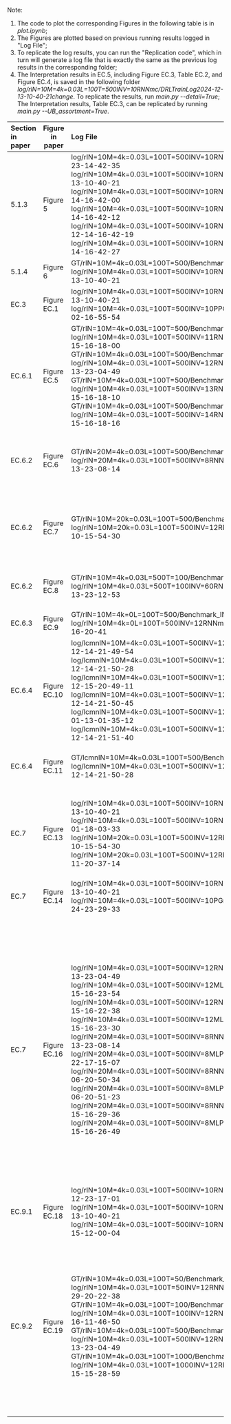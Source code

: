 Note:

1. The code to plot the corresponding Figures in the following table is in *plot.ipynb*;
2. The Figures are plotted based on previous running results logged in "Log File";
3. To replicate the log results, you can run the "Replication code", which in turn will generate a log file that is exactly the same as the previous log results in the corresponding folder;
4. The Interpretation  results in EC.5, including Figure EC.3, Table EC.2, and Figure EC.4, is saved in the following folder *log/rlN=10M=4k=0.03L=100T=500INV=10RNNmc/DRLTrainLog2024-12-13-10-40-21change*. To replicate the results, run *main.py --detail=True*; The Interpretation  results, Table EC.3, can be replicated by running *main.py --UB_assortment=True*. 



| Section in paper | Figure in paper | Log File                                                     | Replication Code                                             |
| :--------------- | --------------- | :----------------------------------------------------------- | :----------------------------------------------------------- |
| 5.1.3            | Figure 5        | log/rlN=10M=4k=0.03L=100T=500INV=10RNNGT/DRLTrainLog2024-12-23-14-42-35<br />log/rlN=10M=4k=0.03L=100T=500INV=10RNNmc/DRLTrainLog2024-12-13-10-40-21<br />log/rlN=10M=4k=0.03L=100T=500INV=10RNNnet/DRLTrainLog2024-12-14-16-42-00<br />log/rlN=10M=4k=0.03L=100T=500INV=10RNNrcs/DRLTrainLog2024-12-14-16-42-12<br />log/rlN=10M=4k=0.03L=100T=500INV=10RNNlcmnl/DRLTrainLog2024-12-14-16-42-19<br />log/rlN=10M=4k=0.03L=100T=500INV=10RNNmnl/DRLTrainLog2024-12-14-16-42-27 | main.py --CM='GT'<br />main.py --CM='mc'<br />main.py --CM='net'<br />main.py --CM='rcs'<br />main.py --CM='lcmnl'<br />main.py --CM='mnl' |
| 5.1.4            | Figure 6        | GT/rlN=10M=4k=0.03L=100T=500/Benchmark_INV10<br />log/rlN=10M=4k=0.03L=100T=500INV=10RNNmc/DRLTrainLog2024-12-13-10-40-21 | main.py --only_test_Benchmark=True<br />main.py              |
| EC.3             | Figure EC.1     | log/rlN=10M=4k=0.03L=100T=500INV=10RNNmc/DRLTrainLog2024-12-13-10-40-21<br />log/rlN=10M=4k=0.03L=100T=500INV=10PPOmc/DRLTrainLog2025-01-02-16-55-54 | main.py<br />main.py --PPO=True                              |
| EC.6.1           | Figure EC.5     | GT/rlN=10M=4k=0.03L=100T=500/Benchmark_INV11<br />log/rlN=10M=4k=0.03L=100T=500INV=11RNNmc/DRLTrainLog2024-12-15-16-18-00<br />GT/rlN=10M=4k=0.03L=100T=500/Benchmark_INV12<br />log/rlN=10M=4k=0.03L=100T=500INV=12RNNmc/DRLTrainLog2024-12-13-23-04-49<br />GT/rlN=10M=4k=0.03L=100T=500/Benchmark_INV13<br />log/rlN=10M=4k=0.03L=100T=500INV=13RNNmc/DRLTrainLog2024-12-15-16-18-10<br />GT/rlN=10M=4k=0.03L=100T=500/Benchmark_INV14<br />log/rlN=10M=4k=0.03L=100T=500INV=14RNNmc/DRLTrainLog2024-12-15-16-18-16 | main.py --ini_inv=11 --only_test_Benchmark=True<br />main.py --ini_inv=11<br />main.py --ini_inv=12 --only_test_Benchmark=True<br />main.py --ini_inv=12<br />main.py --ini_inv=13 --only_test_Benchmark=True<br />main.py --ini_inv=13<br />main.py --ini_inv=14 --only_test_Benchmark=True<br />main.py --ini_inv=14 |
| EC.6.2           | Figure EC.6     | GT/rlN=20M=4k=0.03L=100T=500/Benchmark_INV8<br />log/rlN=20M=4k=0.03L=100T=500INV=8RNNnet/DRLTrainLog2024-12-13-23-08-14 | main.py --num_products=20 --ini_inv=8 --only_test_Benchmark=True<br />main.py --num_products=20 --ini_inv=8 --CM='net' |
| EC.6.2           | Figure EC.7     | GT/rlN=10M=20k=0.03L=100T=500/Benchmark_INV12<br />log/rlN=10M=20k=0.03L=100T=500INV=12RNNmc/DRLTrainLog2025-01-10-15-54-30 | main.py --num_cus_types=20 --ini_inv=12 --only_test_Benchmark=True<br />main.py --num_cus_types=20 --cus_embedding_dim=10 --ini_inv=12 |
| EC.6.2           | Figure EC.8     | GT/rlN=10M=4k=0.03L=500T=100/Benchmark_INV60<br />log/rlN=10M=4k=0.03L=500T=100INV=60RNNmc/DRLTrainLog2024-12-13-23-12-53 | main.py --L=500 --T=100 --ini_inv=60 --only_test_Benchmark=True<br />main.py --L=500 --T=100 --ini_inv=60 |
| EC.6.3           | Figure EC.9     | GT/rlN=10M=4k=0L=100T=500/Benchmark_INV12<br />log/rlN=10M=4k=0L=100T=500INV=12RNNmc/DRLTrainLog2024-12-15-16-20-41 | main.py --k=0 --only_test_Benchmark=True<br />main.py --k=0  |
| EC.6.4           | Figure EC.10    | log/lcmnlN=10M=4k=0.03L=100T=500INV=12RNNGT/DRLTrainLog2024-12-14-21-49-54<br />log/lcmnlN=10M=4k=0.03L=100T=500INV=12RNNmc/DRLTrainLog2024-12-14-21-50-28<br />log/lcmnlN=10M=4k=0.03L=100T=500INV=12RNNnet/DRLTrainLog2024-12-15-20-49-11<br />log/lcmnlN=10M=4k=0.03L=100T=500INV=12RNNrcs/DRLTrainLog2024-12-14-21-50-45<br />log/lcmnlN=10M=4k=0.03L=100T=500INV=12RNNlcmnl/DRLTrainLog2025-01-13-01-35-12<br />log/lcmnlN=10M=4k=0.03L=100T=500INV=12RNNmnl/DRLTrainLog2024-12-14-21-51-40 | main.py --GT='lcmnl' --ini_inv=12 --CM='GT'<br />main.py --GT='lcmnl' --ini_inv=12 --CM='mc'<br />main.py --GT='lcmnl' --ini_inv=12 --CM='net'<br />main.py --GT='lcmnl' --ini_inv=12 --CM='rcs'<br />main.py --GT='lcmnl' --ini_inv=12 --CM='lcmnl'<br />main.py --GT='lcmnl' --ini_inv=12 --CM='mnl' |
| EC.6.4           | Figure EC.11    | GT/lcmnlN=10M=4k=0.03L=100T=500/Benchmark_INV12<br />log/lcmnlN=10M=4k=0.03L=100T=500INV=12RNNmc/DRLTrainLog2024-12-14-21-50-28 | main.py --GT='lcmnl' --ini_inv=12 --only_test_Benchmark=True<br />main.py --GT='lcmnl' --ini_inv=12 |
| EC.7             | Figure EC.13    | log/rlN=10M=4k=0.03L=100T=500INV=10RNNmc/DRLTrainLog2024-12-13-10-40-21<br />log/rlN=10M=4k=0.03L=100T=500INV=10RNNmc/DRLTrainLog2025-01-01-18-03-33<br />log/rlN=10M=20k=0.03L=100T=500INV=12RNNmc/DRLTrainLog2025-01-10-15-54-30<br />log/rlN=10M=20k=0.03L=100T=500INV=12RNNmc/DRLTrainLog2025-01-11-20-37-14 | main.py<br />main.py --cus_onehot=True<br />main.py --num_cus_types=20 --ini_inv=12<br />main.py --num_cus_types=20 --ini_inv=12 --cus_onehot=True |
| EC.7             | Figure EC.14    | log/rlN=10M=4k=0.03L=100T=500INV=10RNNmc/DRLTrainLog2024-12-13-10-40-21<br />log/rlN=10M=4k=0.03L=100T=500INV=10PGmc/DRLTrainLog2024-12-24-23-29-33 | main.py<br />main.py --PG=True                               |
| EC.7             | Figure EC.16    | log/rlN=10M=4k=0.03L=100T=500INV=12RNNmc/DRLTrainLog2024-12-13-23-04-49<br />log/rlN=10M=4k=0.03L=100T=500INV=12MLPmc/DRLTrainLog2024-12-15-16-23-54<br />log/rlN=10M=4k=0.03L=100T=500INV=12RNNmc/DRLTrainLog2024-12-15-16-22-38<br />log/rlN=10M=4k=0.03L=100T=500INV=12MLPmc/DRLTrainLog2024-12-15-16-23-30<br />log/rlN=20M=4k=0.03L=100T=500INV=8RNNnet/DRLTrainLog2024-12-13-23-08-14<br />log/rlN=20M=4k=0.03L=100T=500INV=8MLPnet/DRLTrainLog2024-12-22-17-15-07<br />log/rlN=20M=4k=0.03L=100T=500INV=8RNNnet/DRLTrainLog2024-12-06-20-50-34<br />log/rlN=20M=4k=0.03L=100T=500INV=8MLPnet/DRLTrainLog2024-12-06-20-51-23<br />log/rlN=20M=4k=0.03L=100T=500INV=8RNNnet/DRLTrainLog2024-12-15-16-29-36<br />log/rlN=20M=4k=0.03L=100T=500INV=8MLPnet/DRLTrainLog2024-12-15-16-26-49 | main.py --ini_inv=12<br />main.py --ini_inv=12 --MLP=True<br />main.py --ini_inv=12 --cardinality=5<br />main.py --ini_inv=12 --MLP=True --cardinality=5<br />main.py --num_products=20 --ini_inv=8 --CM='net'<br />main.py --num_products=20 --ini_inv=8 --CM='net' --MLP=True<br />main.py --num_products=20 --ini_inv=8 --CM='net' --cardinality=7<br />main.py --num_products=20 --ini_inv=8 --CM='net' --MLP=True --cardinality=7<br />main.py --num_products=20 --ini_inv=8 --CM='net' --cardinality=10<br />main.py --num_products=20 --ini_inv=8 --CM='net' --MLP=True --cardinality=10 |
| EC.9.1           | Figure EC.18    | log/rlN=10M=4k=0.03L=100T=500INV=10RNNmc/DRLTrainLog2024-12-12-23-17-01<br />log/rlN=10M=4k=0.03L=100T=500INV=10RNNmc/DRLTrainLog2024-12-13-10-40-21<br />log/rlN=10M=4k=0.03L=100T=500INV=10RNNmc/DRLTrainLog2024-12-15-12-00-04 | main.py --h=1 --w=[64]<br />main.py<br />main.py --h=5 --w=[64,64,64,64,64] |
| EC.9.2           | Figure EC.19    | GT/rlN=10M=4k=0.03L=100T=50/Benchmark_INV12<br />log/rlN=10M=4k=0.03L=100T=50INV=12RNNmc/DRLTrainLog2024-12-29-20-22-38<br />GT/rlN=10M=4k=0.03L=100T=100/Benchmark_INV12<br />log/rlN=10M=4k=0.03L=100T=100INV=12RNNmc/DRLTrainLog2024-12-16-11-46-50<br />GT/rlN=10M=4k=0.03L=100T=500/Benchmark_INV12<br />log/rlN=10M=4k=0.03L=100T=500INV=12RNNmc/DRLTrainLog2024-12-13-23-04-49<br />GT/rlN=10M=4k=0.03L=100T=1000/Benchmark_INV12<br />log/rlN=10M=4k=0.03L=100T=1000INV=12RNNmc/DRLTrainLog2024-12-15-15-28-59 | main.py --ini_inv=12 --T=50 --only_test_Benchmark=True<br />main.py --ini_inv=12 --T=50<br />main.py --ini_inv=12 --T=100 --only_test_Benchmark=True<br />main.py --ini_inv=12 --T=100<br />main.py --ini_inv=12 --T=500 --only_test_Benchmark=True<br />main.py --ini_inv=12 --T=500<br />main.py --ini_inv=12 --T=1000 --only_test_Benchmark=True<br />main.py --ini_inv=12 --T=1000 |
|                  |                 |                                                              |                                                              |
